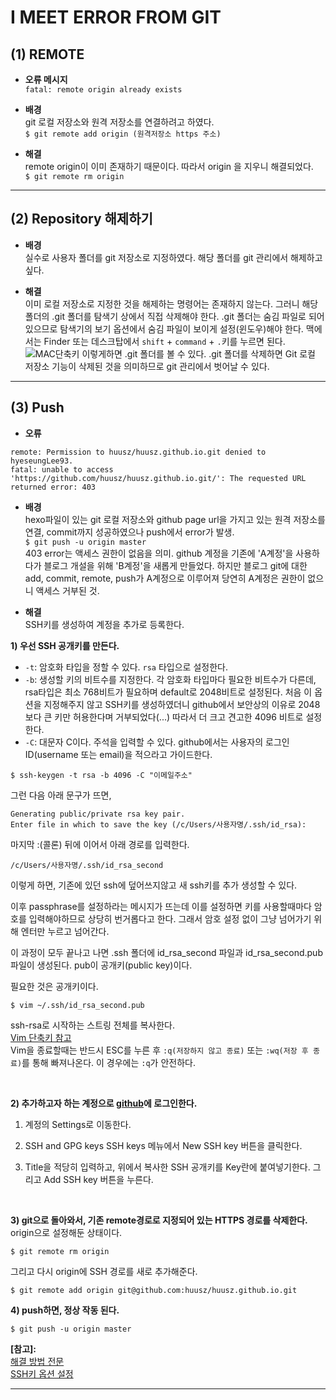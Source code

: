 
# I MEET ERROR FROM GIT

## (1) REMOTE

* **오류 메시지**  
```fatal: remote origin already exists```

* **배경**  
git 로컬 저장소와 원격 저장소를 연결하려고 하였다.  
  ```$ git remote add origin (원격저장소 https 주소)```

* **해결**  
remote origin이 이미 존재하기 때문이다. 따라서 origin 을 지우니 해결되었다.  
```$ git remote rm origin```
---

## (2) Repository 해제하기

* **배경**  
실수로 사용자 폴더를 git 저장소로 지정하였다. 해당 폴더를 git 관리에서 해제하고 싶다.

* **해결**  
이미 로컬 저장소로 지정한 것을 해제하는 명령어는 존재하지 않는다. 그러니 해당 폴더의 .git 폴더를 탐색기 상에서 직접 삭제해야 한다. .git 폴더는 숨김 파일로 되어 있으므로 탐색기의 보기 옵션에서 숨김 파일이 보이게 설정(윈도우)해야 한다. 맥에서는 Finder 또는 데스크탑에서 ```shift``` + ```command``` + ``` . ```키를  누르면 된다.
![MAC단축키](http://cfile21.uf.tistory.com/image/2738C03E584A3A7B0807C6)
이렇게하면 .git 폴더를 볼 수 있다. .git 폴더를 삭제하면 Git 로컬 저장소 기능이 삭제된 것을 의미하므로 git 관리에서 벗어날 수 있다.
---
## (3) Push

* **오류**  
```
remote: Permission to huusz/huusz.github.io.git denied to hyeseungLee93.
fatal: unable to access 'https://github.com/huusz/huusz.github.io.git/': The requested URL returned error: 403
```

* **배경**  
hexo파일이 있는 git 로컬 저장소와 github page url을 가지고 있는 원격 저장소를 연결, commit까지 성공하였으나 push에서 error가 발생.  
```$ git push -u origin master```  
403 error는 액세스 권한이 없음을 의미. github 계정을 기존에 'A계정'을 사용하다가 블로그 개설을 위해 'B계정'을 새롭게 만들었다.
하지만 블로그 git에 대한 add, commit, remote, push가 A계정으로 이루어져 당연히 A계정은 권한이 없으니 액세스 거부된 것.

* **해결**  
SSH키를 생성하여 계정을 추가로 등록한다.  

**1) 우선 SSH 공개키를 만든다.**  
  * ```-t```: 암호화 타입을 정할 수 있다. ```rsa``` 타입으로 설정한다.
  * ```-b```: 생성할 키의 비트수를 지정한다. 각 암호화 타입마다 필요한 비트수가 다른데, rsa타입은 최소 768비트가 필요하며 default로 2048비트로 설정된다. 처음 이 옵션을 지정해주지 않고 SSH키를 생성하였더니 github에서 보안상의 이유로 2048보다 큰 키만 허용한다며 거부되었다(...) 따라서 더 크고 견고한 4096 비트로 설정한다.
  * ```-C```: 대문자 C이다. 주석을 입력할 수 있다. github에서는 사용자의 로그인 ID(username 또는 email)을 적으라고 가이드한다.
  ```
  $ ssh-keygen -t rsa -b 4096 -C "이메일주소"
  ```
  그런 다음 아래 문구가 뜨면,
  ```
  Generating public/private rsa key pair.
  Enter file in which to save the key (/c/Users/사용자명/.ssh/id_rsa):
  ```
  마지막 :(콜론) 뒤에 이어서 아래 경로를 입력한다.
  ```
  /c/Users/사용자명/.ssh/id_rsa_second
  ```
  이렇게 하면, 기존에 있던 ssh에 덮어쓰지않고 새 ssh키를 추가 생성할 수 있다.
  
  이후 passphrase를 설정하라는 메시지가 뜨는데 이를 설정하면 키를 사용할때마다 암호를 입력해야하므로 상당히 번거롭다고 한다. 그래서 암호 설정 없이 그냥 넘어가기 위해 엔터만 누르고 넘어간다.

  이 과정이 모두 끝나고 나면 .ssh 폴더에 id_rsa_second 파일과 id_rsa_second.pub 파일이 생성된다. pub이 공개키(public key)이다.

  필요한 것은 공개키이다.
  ```
  $ vim ~/.ssh/id_rsa_second.pub
  ```
  ssh-rsa로 시작하는 스트링 전체를 복사한다.  
  [Vim 단축키 참고](https://blog.outsider.ne.kr/540)  
  Vim을 종료할때는 반드시 ESC를 누른 후 ```:q(저장하지 않고 종료)``` 또는 ```:wq(저장 후 종료)```를 통해 빠져나온다. 이 경우에는 ```:q```가 안전하다.

<br>

**2) 추가하고자 하는 계정으로 [github](https://github.com)에 로그인한다.**
  1. 계정의 Settings로 이동한다.

  2. SSH and GPG keys  SSH keys 메뉴에서 New SSH key 버튼을 클릭한다.

  3. Title을 적당히 입력하고, 위에서 복사한 SSH 공개키를 Key란에 붙여넣기한다. 그리고 Add SSH key 버튼을 누른다.

<br>

**3) git으로 돌아와서, 기존 remote경로로 지정되어 있는 HTTPS 경로를 삭제한다.** origin으로 설정해둔 상태이다.
  ```
  $ git remote rm origin
  ```
  그리고 다시 origin에 SSH 경로를 새로 추가해준다.
  ```
  $ git remote add origin git@github.com:huusz/huusz.github.io.git
  ```

**4) push하면, 정상 작동 된다.**
```
$ git push -u origin master
```


**[참고]:**  
[해결 방법 전문](http://recoveryman.tistory.com/283)  
[SSH키 옵션 설정](http://storycompiler.tistory.com/112)

---
